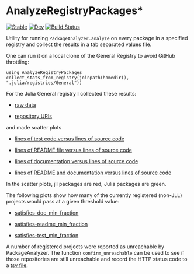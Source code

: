 # AnalyzeRegistryPackages* 

[![Stable](https://img.shields.io/badge/docs-stable-blue.svg)](https://MarkNahabedian.github.io/AnalyzeRegistryPackages.jl/stable/) [![Dev](https://img.shields.io/badge/docs-dev-blue.svg)](https://MarkNahabedian.github.io/AnalyzeRegistryPackages.jl/dev/) [![Build Status](https://github.com/MarkNahabedian/AnalyzeRegistryPackages.jl/actions/workflows/CI.yml/badge.svg?branch=main)](https://github.com/MarkNahabedian/AnalyzeRegistryPackages.jl/actions/workflows/CI.yml?query=branch%3Amain)

Utility for running `PackageAnalyzer.analyze` on every package in a
specified registry and collect the results in a tab separated values
file.

One can run it on a local clone of the General Registry to avoid
GitHub throttling:

```
using AnalyzeRegistryPackages
collect_stats_from_registry(joinpath(homedir(), ".julia/registries/General"))
```

For the Julia General registry I collected these results:

* [raw data](https://raw.githubusercontent.com/MarkNahabedian/AnalyzeRegistryPackages.jl/main/data/collected_linecounts.tsv)

* [repository URIs](https://raw.githubusercontent.com/MarkNahabedian/AnalyzeRegistryPackages.jl/main/data/repo_URIs.tsv)

and made scatter plots

* [lines of test code versus lines of source code](https://github.com/MarkNahabedian/AnalyzeRegistryPackages.jl/blob/main/data/graph-src-tests.svg)

* [lines of README file versus lines of source code](https://github.com/MarkNahabedian/AnalyzeRegistryPackages.jl/blob/main/data/graph-src-readme.svg)

* [lines of documentation versus lines of source code](https://github.com/MarkNahabedian/AnalyzeRegistryPackages.jl/blob/main/data/graph-src-docs.svg)

* [lines of README and documentation versus lines of source code](https://github.com/MarkNahabedian/AnalyzeRegistryPackages.jl/blob/main/data/graph-src-docs%2Breadme.svg)

In the scatter plots, jll packages are red, Julia packages are green.

The following plots show how many of the currently registered (non-JLL)
projects would pass at a given threshold value:

* [satisfies-doc_min_fraction](https://github.com/MarkNahabedian/AnalyzeRegistryPackages.jl/blob/main/data/satisfies-doc_min_fraction.svg)

* [satisfies-readme_min_fraction](https://github.com/MarkNahabedian/AnalyzeRegistryPackages.jl/blob/main/data/satisfies-readme_min_fraction.svg)

* [satisfies-test_min_fraction](https://github.com/MarkNahabedian/AnalyzeRegistryPackages.jl/blob/main/data/satisfies-test_min_fraction.svg)


A number of registered projects were reported as unreachable by
PackageAnalyzer.  The function `confirm_unreachable` can be used to
see if those repositories are still unreachable and record the HTTP
status code to a
[tsv file](https://github.com/MarkNahabedian/AnalyzeRegistryPackages.jl/blob/main/data/unreachable.tsv).

